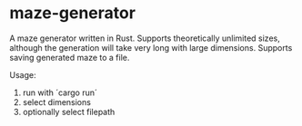 # maze-generator
A maze generator written in Rust. Supports theoretically unlimited sizes, although the generation will take very long with large dimensions. Supports saving generated maze to a file.

Usage:
1. run with ´cargo run´
2. select dimensions
3. optionally select filepath
